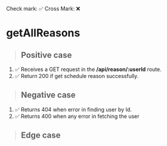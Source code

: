 Check mark: ✅
Cross Mark: ❌

# getAllReasons

> ## Positive case
1. ✅ Receives a GET request in the **/api/reason/:userId** route.
2. ✅ Return 200 if get schedule reason successfully.

> ## Negative case
1. ✅ Returns 404 when error in finding user by Id. 
2. ✅ Returns 400 when any error in fetching the user

> ## Edge case